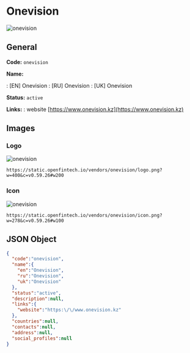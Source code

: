
# Onevision 
![onevision](https://static.openfintech.io/vendors/onevision/logo.png?w=400&c=v0.59.26#w200)  

## General 
 
**Code:** `onevision` 
 
**Name:** 
 
:	[EN] Onevision 
:	[RU] Onevision 
:	[UK] Onevision 
 
**Status:** `active` 
 
**Links:** 
: website [https://www.onevision.kz](https://www.onevision.kz) 
 

## Images 

### Logo 
 
![onevision](https://static.openfintech.io/vendors/onevision/logo.png?w=400&c=v0.59.26#w200)  

```
https://static.openfintech.io/vendors/onevision/logo.png?w=400&c=v0.59.26#w200
```  

### Icon 
 
![onevision](https://static.openfintech.io/vendors/onevision/icon.png?w=278&c=v0.59.26#w100)  

```
https://static.openfintech.io/vendors/onevision/icon.png?w=278&c=v0.59.26#w100
```  

## JSON Object 

```json
{
  "code":"onevision",
  "name":{
    "en":"Onevision",
    "ru":"Onevision",
    "uk":"Onevision"
  },
  "status":"active",
  "description":null,
  "links":{
    "website":"https:\/\/www.onevision.kz"
  },
  "countries":null,
  "contacts":null,
  "address":null,
  "social_profiles":null
}
```  
